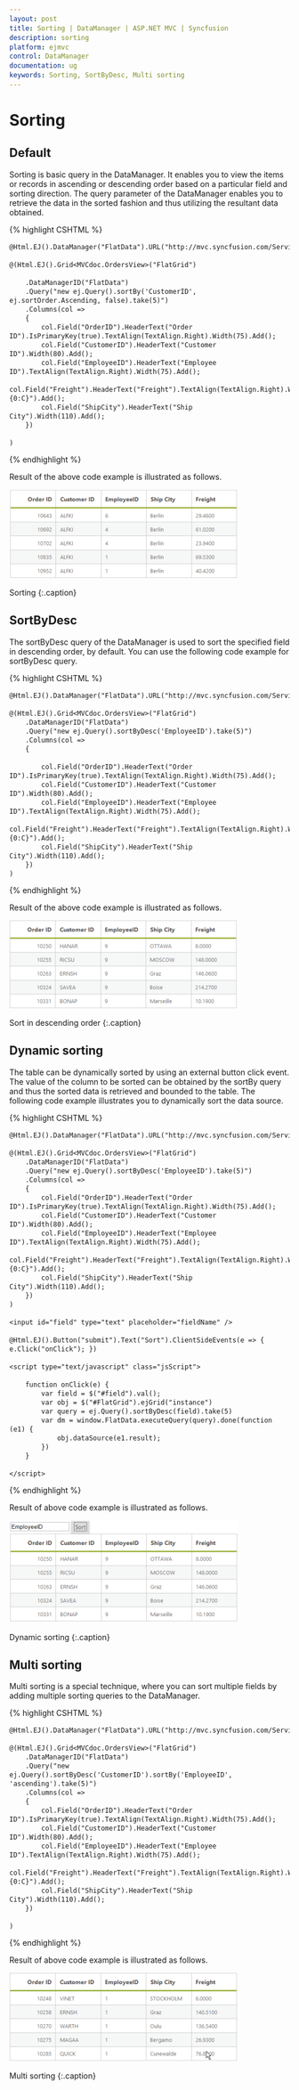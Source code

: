```yaml
---
layout: post
title: Sorting | DataManager | ASP.NET MVC | Syncfusion
description: sorting
platform: ejmvc
control: DataManager
documentation: ug
keywords: Sorting, SortByDesc, Multi sorting
---
```


# Sorting

## Default 

Sorting is basic query in the DataManager. It enables you to view the items or records in ascending or descending order based on a particular field and sorting direction. The query parameter of the DataManager enables you to retrieve the data in the sorted fashion and thus utilizing the resultant data obtained.

{% highlight CSHTML %}

	@Html.EJ().DataManager("FlatData").URL("http://mvc.syncfusion.com/Services/Northwnd.svc/Orders/").Adaptor(AdaptorType.ODataAdaptor).CrossDomain(true)

	@(Html.EJ().Grid<MVCdoc.OrdersView>("FlatGrid")

		.DataManagerID("FlatData")
		.Query("new ej.Query().sortBy('CustomerID', ej.sortOrder.Ascending, false).take(5)")
		.Columns(col =>
		{
			col.Field("OrderID").HeaderText("Order ID").IsPrimaryKey(true).TextAlign(TextAlign.Right).Width(75).Add();
			col.Field("CustomerID").HeaderText("Customer ID").Width(80).Add();
			col.Field("EmployeeID").HeaderText("Employee ID").TextAlign(TextAlign.Right).Width(75).Add();
			col.Field("Freight").HeaderText("Freight").TextAlign(TextAlign.Right).Width(75).Format("{0:C}").Add();
			col.Field("ShipCity").HeaderText("Ship City").Width(110).Add();
		})

	)

{% endhighlight  %}

Result of the above code example is illustrated as follows.

![](Sorting_images/Sorting_img1.png)

Sorting
{:.caption}

## SortByDesc

The sortByDesc query of the DataManager is used to sort the specified field in descending order, by default. You can use the following code example for sortByDesc query.

{% highlight CSHTML %}

	@Html.EJ().DataManager("FlatData").URL("http://mvc.syncfusion.com/Services/Northwnd.svc/Orders/").Adaptor(AdaptorType.ODataAdaptor).CrossDomain(true)

	@(Html.EJ().Grid<MVCdoc.OrdersView>("FlatGrid")
		.DataManagerID("FlatData")
		.Query("new ej.Query().sortByDesc('EmployeeID').take(5)")
		.Columns(col =>
		{

			col.Field("OrderID").HeaderText("Order ID").IsPrimaryKey(true).TextAlign(TextAlign.Right).Width(75).Add();
			col.Field("CustomerID").HeaderText("Customer ID").Width(80).Add();
			col.Field("EmployeeID").HeaderText("Employee ID").TextAlign(TextAlign.Right).Width(75).Add();
			col.Field("Freight").HeaderText("Freight").TextAlign(TextAlign.Right).Width(75).Format("{0:C}").Add();
			col.Field("ShipCity").HeaderText("Ship City").Width(110).Add();
		})	
	)

{% endhighlight  %}

Result of the above code example is illustrated as follows.

![](Sorting_images/Sorting_img2.png)

Sort in descending order
{:.caption}

## Dynamic sorting

The table can be dynamically sorted by using an external button click event. The value of the column to be sorted can be obtained by the sortBy query and thus the sorted data is retrieved and bounded to the table. The following code example illustrates you to dynamically sort the data source.

{% highlight CSHTML %}

	@Html.EJ().DataManager("FlatData").URL("http://mvc.syncfusion.com/Services/Northwnd.svc/Orders/").Adaptor(AdaptorType.ODataAdaptor).CrossDomain(true)

	@(Html.EJ().Grid<MVCdoc.OrdersView>("FlatGrid")
		.DataManagerID("FlatData")
		.Query("new ej.Query().sortByDesc('EmployeeID').take(5)")
		.Columns(col =>
		{
			col.Field("OrderID").HeaderText("Order ID").IsPrimaryKey(true).TextAlign(TextAlign.Right).Width(75).Add();
			col.Field("CustomerID").HeaderText("Customer ID").Width(80).Add();
			col.Field("EmployeeID").HeaderText("Employee ID").TextAlign(TextAlign.Right).Width(75).Add();
			col.Field("Freight").HeaderText("Freight").TextAlign(TextAlign.Right).Width(75).Format("{0:C}").Add();
			col.Field("ShipCity").HeaderText("Ship City").Width(110).Add();
		})	
	)

	<input id="field" type="text" placeholder="fieldName" />

	@Html.EJ().Button("submit").Text("Sort").ClientSideEvents(e => { e.Click("onClick"); })

	<script type="text/javascript" class="jsScript">

        function onClick(e) {
            var field = $("#field").val();
            var obj = $("#FlatGrid").ejGrid("instance")
            var query = ej.Query().sortByDesc(field).take(5)
            var dm = window.FlatData.executeQuery(query).done(function (e1) {
                obj.dataSource(e1.result);
            })
        }

    </script>

{% endhighlight  %}


Result of above code example is illustrated as follows.

![](Sorting_images/Sorting_img3.png)

Dynamic sorting
{:.caption}

## Multi sorting

Multi sorting is a special technique, where you can sort multiple fields by adding multiple sorting queries to the DataManager.

{% highlight CSHTML %}

	@Html.EJ().DataManager("FlatData").URL("http://mvc.syncfusion.com/Services/Northwnd.svc/Orders/").Adaptor(AdaptorType.ODataAdaptor).CrossDomain(true)

	@(Html.EJ().Grid<MVCdoc.OrdersView>("FlatGrid")
		.DataManagerID("FlatData")
		.Query("new ej.Query().sortByDesc('CustomerID').sortBy('EmployeeID', 'ascending').take(5)")
		.Columns(col =>
		{
			col.Field("OrderID").HeaderText("Order ID").IsPrimaryKey(true).TextAlign(TextAlign.Right).Width(75).Add();
			col.Field("CustomerID").HeaderText("Customer ID").Width(80).Add();
			col.Field("EmployeeID").HeaderText("Employee ID").TextAlign(TextAlign.Right).Width(75).Add();
			col.Field("Freight").HeaderText("Freight").TextAlign(TextAlign.Right).Width(75).Format("{0:C}").Add();
			col.Field("ShipCity").HeaderText("Ship City").Width(110).Add();
		})	

	)

{% endhighlight  %}

Result of above code example is illustrated as follows.

![](Sorting_images/Sorting_img4.png)

Multi sorting
{:.caption}
